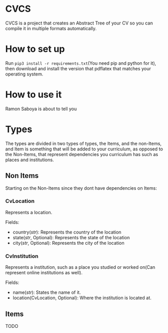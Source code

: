 # CVCS
CVCS is a project that creates an Abstract Tree of your CV so you can compile it in multiple formats automatically.
# How to set up
Run `pip3 install -r requirements.txt`(You need pip and python for it), then download and install the version that pdflatex that matches your operating system.
# How to use it
Ramon Saboya is about to tell you
# Types
The types are divided in two types of types, the Items, and the non-Items, and Item is something that will be added to your curriculum, as opposed to the Non-Items, that represent dependencies you curriculum has such as places and institutions.
## Non Items
Starting on the Non-Items since they dont have dependencies on Items:
### CvLocation
Represents a location.

Fields:
* country(_str_): Represents the country of the location
* state(_str_, Optional): Represents the state of the location
* city(_str_, Optional): Represents the city of the location
### CvInstitution
Represents a institution, such as a place you studied or worked on(Can represent online institutions as well).

Fields:
* name(_str_): States the name of it.
* location(CvLocation, Optional): Where the institution is located at.
## Items
TODO